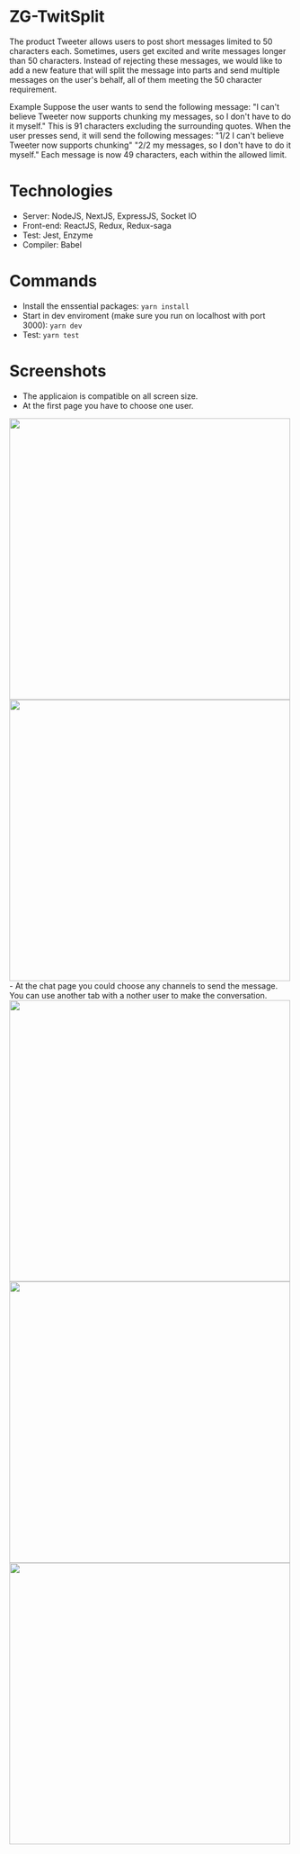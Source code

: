 # ZG-TwitSplit
The product Tweeter allows users to post short messages limited to 50 characters each.
Sometimes, users get excited and write messages longer than 50 characters.
Instead of rejecting these messages, we would like to add a new feature that will split the message into parts and send multiple messages on the user's behalf,
all of them meeting the 50 character requirement.

Example
Suppose the user wants to send the following message:
"I can't believe Tweeter now supports chunking my messages, so I don't have to do it myself."
This is 91 characters excluding the surrounding quotes. When the user presses send, it will send the following messages:
"1/2 I can't believe Tweeter now supports chunking" "2/2 my messages, so I don't have to do it myself."
Each message is now 49 characters, each within the allowed limit.

# Technologies
- Server: NodeJS, NextJS, ExpressJS, Socket IO
- Front-end: ReactJS, Redux, Redux-saga
- Test: Jest, Enzyme
- Compiler: Babel

# Commands
- Install the enssential packages: ```yarn install```
- Start in dev enviroment (make sure you run on localhost with port 3000): ```yarn dev```
- Test: ```yarn test```

# Screenshots
- The applicaion is compatible on all screen size.
- At the first page you have to choose one user.
<img src="https://github.com/luann112/ZG-Tweeter/blob/master/screenShots/Screen%20Shot%202019-04-09%20at%2011.08.29%20PM.png" height="500"/>
<img src="https://github.com/luann112/ZG-Tweeter/blob/master/screenShots/Screen%20Shot%202019-04-09%20at%2011.08.45%20PM.png" height="500"/>
- At the chat page you could choose any channels to send the message. You can use another tab with a nother user to make the conversation.
<img src="https://github.com/luann112/ZG-Tweeter/blob/master/screenShots/Screen%20Shot%202019-04-09%20at%2011.19.21%20PM.png" height="500"/>
<img src="https://github.com/luann112/ZG-Tweeter/blob/master/screenShots/Screen%20Shot%202019-04-09%20at%2011.11.27%20PM.png" height="500"/>
<img src="https://github.com/luann112/ZG-Tweeter/blob/master/screenShots/Screen%20Shot%202019-04-09%20at%2011.19.38%20PM.png" height="500"/>

